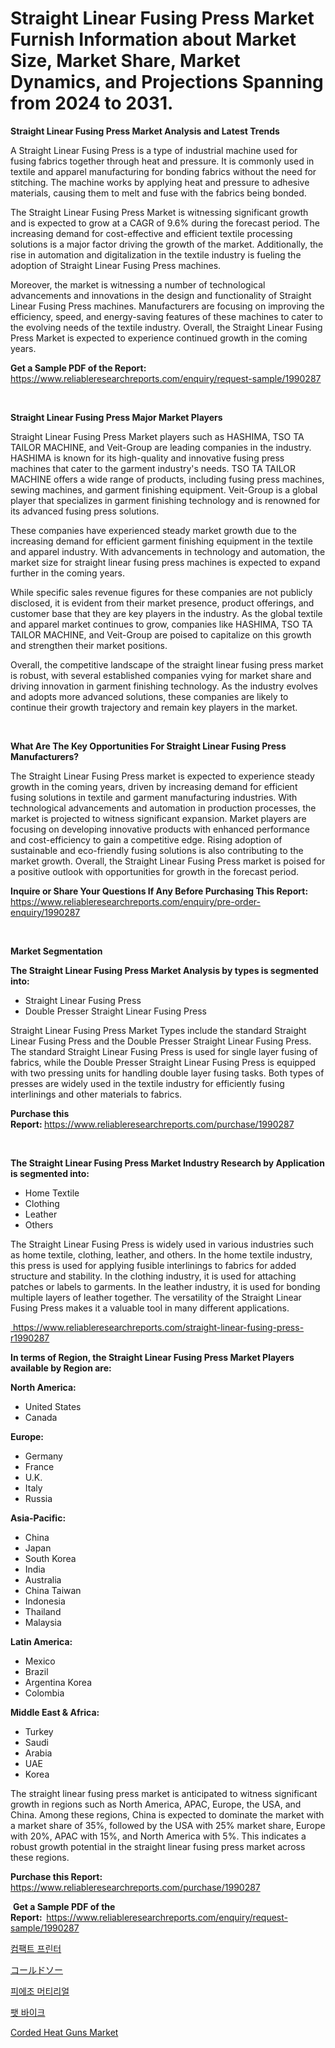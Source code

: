 <p><h1>Straight Linear Fusing Press Market Furnish Information about Market Size, Market Share, Market Dynamics, and Projections Spanning from 2024 to 2031.</h1></p><p><strong>Straight Linear Fusing Press Market Analysis and Latest Trends</strong></p>
<p><p>A Straight Linear Fusing Press is a type of industrial machine used for fusing fabrics together through heat and pressure. It is commonly used in textile and apparel manufacturing for bonding fabrics without the need for stitching. The machine works by applying heat and pressure to adhesive materials, causing them to melt and fuse with the fabrics being bonded.</p><p>The Straight Linear Fusing Press Market is witnessing significant growth and is expected to grow at a CAGR of 9.6% during the forecast period. The increasing demand for cost-effective and efficient textile processing solutions is a major factor driving the growth of the market. Additionally, the rise in automation and digitalization in the textile industry is fueling the adoption of Straight Linear Fusing Press machines.</p><p>Moreover, the market is witnessing a number of technological advancements and innovations in the design and functionality of Straight Linear Fusing Press machines. Manufacturers are focusing on improving the efficiency, speed, and energy-saving features of these machines to cater to the evolving needs of the textile industry. Overall, the Straight Linear Fusing Press Market is expected to experience continued growth in the coming years.</p></p>
<p><strong>Get a Sample PDF of the Report:&nbsp;</strong> <a href="https://www.reliableresearchreports.com/enquiry/request-sample/1990287">https://www.reliableresearchreports.com/enquiry/request-sample/1990287</a></p>
<p>&nbsp;</p>
<p><strong>Straight Linear Fusing Press Major Market Players</strong></p>
<p><p>Straight Linear Fusing Press Market players such as HASHIMA, TSO TA TAILOR MACHINE, and Veit-Group are leading companies in the industry. HASHIMA is known for its high-quality and innovative fusing press machines that cater to the garment industry's needs. TSO TA TAILOR MACHINE offers a wide range of products, including fusing press machines, sewing machines, and garment finishing equipment. Veit-Group is a global player that specializes in garment finishing technology and is renowned for its advanced fusing press solutions.</p><p>These companies have experienced steady market growth due to the increasing demand for efficient garment finishing equipment in the textile and apparel industry. With advancements in technology and automation, the market size for straight linear fusing press machines is expected to expand further in the coming years. </p><p>While specific sales revenue figures for these companies are not publicly disclosed, it is evident from their market presence, product offerings, and customer base that they are key players in the industry. As the global textile and apparel market continues to grow, companies like HASHIMA, TSO TA TAILOR MACHINE, and Veit-Group are poised to capitalize on this growth and strengthen their market positions.</p><p>Overall, the competitive landscape of the straight linear fusing press market is robust, with several established companies vying for market share and driving innovation in garment finishing technology. As the industry evolves and adopts more advanced solutions, these companies are likely to continue their growth trajectory and remain key players in the market.</p></p>
<p>&nbsp;</p>
<p><strong>What Are The Key Opportunities For Straight Linear Fusing Press Manufacturers?</strong></p>
<p><p>The Straight Linear Fusing Press market is expected to experience steady growth in the coming years, driven by increasing demand for efficient fusing solutions in textile and garment manufacturing industries. With technological advancements and automation in production processes, the market is projected to witness significant expansion. Market players are focusing on developing innovative products with enhanced performance and cost-efficiency to gain a competitive edge. Rising adoption of sustainable and eco-friendly fusing solutions is also contributing to the market growth. Overall, the Straight Linear Fusing Press market is poised for a positive outlook with opportunities for growth in the forecast period.</p></p>
<p><strong>Inquire or Share Your Questions If Any Before Purchasing This Report:</strong> <a href="https://www.reliableresearchreports.com/enquiry/pre-order-enquiry/1990287">https://www.reliableresearchreports.com/enquiry/pre-order-enquiry/1990287</a></p>
<p>&nbsp;</p>
<p><strong>Market Segmentation</strong></p>
<p><strong>The Straight Linear Fusing Press Market Analysis by types is segmented into:</strong></p>
<p><ul><li>Straight Linear Fusing Press</li><li>Double Presser Straight Linear Fusing Press</li></ul></p>
<p><p>Straight Linear Fusing Press Market Types include the standard Straight Linear Fusing Press and the Double Presser Straight Linear Fusing Press. The standard Straight Linear Fusing Press is used for single layer fusing of fabrics, while the Double Presser Straight Linear Fusing Press is equipped with two pressing units for handling double layer fusing tasks. Both types of presses are widely used in the textile industry for efficiently fusing interlinings and other materials to fabrics.</p></p>
<p><strong>Purchase this Report:&nbsp;</strong><a href="https://www.reliableresearchreports.com/purchase/1990287">https://www.reliableresearchreports.com/purchase/1990287</a></p>
<p>&nbsp;</p>
<p><strong>The Straight Linear Fusing Press Market Industry Research by Application is segmented into:</strong></p>
<p><ul><li>Home Textile</li><li>Clothing</li><li>Leather</li><li>Others</li></ul></p>
<p><p>The Straight Linear Fusing Press is widely used in various industries such as home textile, clothing, leather, and others. In the home textile industry, this press is used for applying fusible interlinings to fabrics for added structure and stability. In the clothing industry, it is used for attaching patches or labels to garments. In the leather industry, it is used for bonding multiple layers of leather together. The versatility of the Straight Linear Fusing Press makes it a valuable tool in many different applications.</p></p>
<p><a href="https://www.reliableresearchreports.com/straight-linear-fusing-press-r1990287">&nbsp;https://www.reliableresearchreports.com/straight-linear-fusing-press-r1990287</a></p>
<p><strong>In terms of Region, the Straight Linear Fusing Press Market Players available by Region are:</strong></p>
<p>
    <p> <strong> North America: </strong>
        <ul>
            <li>United States</li>
            <li>Canada</li>
        </ul>
        </p> 
    <p> <strong> Europe: </strong>
        <ul>
            <li>Germany</li>
            <li>France</li>
            <li>U.K.</li>
            <li>Italy</li>
            <li>Russia</li>
        </ul>
        </p> 
    <p> <strong> Asia-Pacific: </strong>
        <ul>
            <li>China</li>
            <li>Japan</li>
            <li>South Korea</li>
            <li>India</li>
            <li>Australia</li>
            <li>China Taiwan</li>
            <li>Indonesia</li>
            <li>Thailand</li>
            <li>Malaysia</li>
        </ul>
        </p> 
    <p> <strong> Latin America: </strong>
        <ul>
            <li>Mexico</li>
            <li>Brazil</li>
            <li>Argentina Korea</li>
            <li>Colombia</li>
        </ul>
        </p> 
    <p> <strong> Middle East & Africa: </strong>
        <ul>
            <li>Turkey</li>
            <li>Saudi</li>
            <li>Arabia</li>
            <li>UAE</li>
            <li>Korea</li>
        </ul>
    </p>
    </p>
<p><p>The straight linear fusing press market is anticipated to witness significant growth in regions such as North America, APAC, Europe, the USA, and China. Among these regions, China is expected to dominate the market with a market share of 35%, followed by the USA with 25% market share, Europe with 20%, APAC with 15%, and North America with 5%. This indicates a robust growth potential in the straight linear fusing press market across these regions.</p></p>
<p><strong>Purchase this Report: </strong><a href="https://www.reliableresearchreports.com/purchase/1990287">https://www.reliableresearchreports.com/purchase/1990287</a></p>
<p>&nbsp;<strong>Get a Sample PDF of the Report:&nbsp;&nbsp;</strong><a href="https://www.reliableresearchreports.com/enquiry/request-sample/1990287">https://www.reliableresearchreports.com/enquiry/request-sample/1990287</a></p>
<p><strong></strong></p>
<p><p><a href="https://medium.com/@daveblock56/%EC%86%8C%ED%98%95-%ED%94%84%EB%A6%B0%ED%84%B0-%EC%8B%9C%EC%9E%A5-%EA%B7%9C%EB%AA%A8-%EB%B0%8F-%EC%8B%9C%EC%9E%A5-%EB%8F%99%ED%96%A5-%EC%99%84%EB%B2%BD%ED%95%9C-%EC%82%B0%EC%97%85-%EA%B0%9C%EC%9A%94-2024%EB%85%84%EB%B6%80%ED%84%B0-2031%EB%85%84-f411ea5951ea">컴팩트 프린터</a></p><p><a href="https://github.com/Fatimaklein1/Market-Research-Report-List-1/blob/main/106573045751.md">コールドソー</a></p><p><a href="https://github.com/durgin521/Market-Research-Report-List-1/blob/main/909849841647.md">피에조 머티리얼</a></p><p><a href="https://medium.com/@felipegrrady654556/%EC%A7%80%EB%B0%A9-%EC%9E%90%EC%A0%84%EA%B1%B0-%EC%8B%9C%EC%9E%A5%EC%9D%80-%EC%8B%9C%EC%9E%A5-%EC%A0%90%EC%9C%A0%EC%9C%A8-%EC%8B%9C%EC%9E%A5-%EB%8F%99%ED%96%A5-%EB%B0%8F-%EC%8B%9C%EC%9E%A5-%EC%84%B1%EC%9E%A5%EC%97%90-%EA%B4%80%ED%95%9C-%EC%A0%95%EB%B3%B4%EB%A5%BC-%EC%A0%9C%EA%B3%B5%ED%95%A9%EB%8B%88%EB%8B%A4-4b58bd8b2d9c">팻 바이크</a></p><p><a href="https://github.com/timeliteaut/Market-Research-Report-List-2/blob/main/corded-heat-guns-market.md">Corded Heat Guns Market</a></p></p>